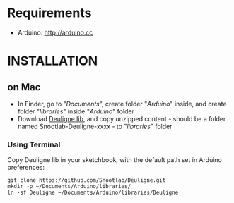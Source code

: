 # Requirements

* Arduino: http://arduino.cc

# INSTALLATION

## on Mac

* In Finder, go to "_Documents_", create folder "_Arduino_" inside, and create folder "_libraries_" inside "_Arduino_" folder
* Download [Deuligne lib](http://github.com/Snootlab/Deuligne/zipball/master), and copy unzipped content - should be a folder named Snootlab-Deuligne-xxxx - to "_libraries_" folder

### Using Terminal

Copy Deuligne lib in your sketchbook, with the default path set in Arduino preferences:

    git clone https://github.com/Snootlab/Deuligne.git
    mkdir -p ~/Documents/Arduino/libraries/
    ln -sf Deuligne ~/Documents/Arduino/libraries/Deuligne

